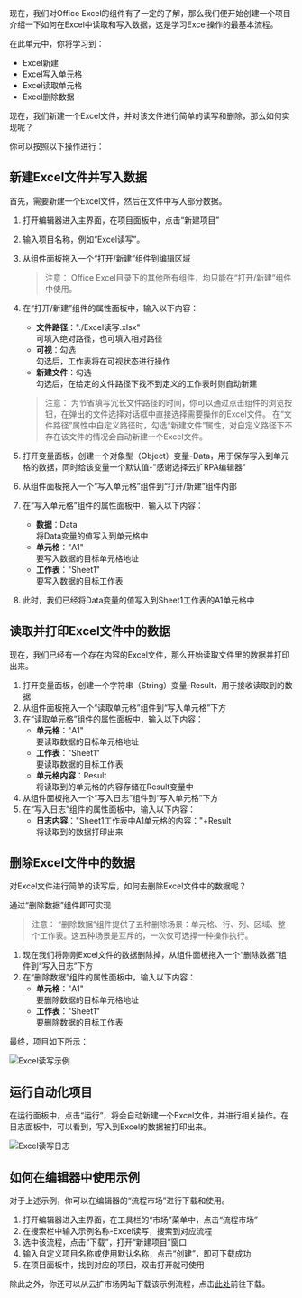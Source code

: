 现在，我们对Office Excel的组件有了一定的了解，那么我们便开始创建一个项目介绍一下如何在Excel中读取和写入数据，这是学习Excel操作的最基本流程。

在此单元中，你将学习到：
- Excel新建
- Excel写入单元格
- Excel读取单元格
- Excel删除数据

现在，我们新建一个Excel文件，并对该文件进行简单的读写和删除，那么如何实现呢？

你可以按照以下操作进行：

## 新建Excel文件并写入数据
首先，需要新建一个Excel文件，然后在文件中写入部分数据。
1. 打开编辑器进入主界面，在项目面板中，点击“新建项目”
2. 输入项目名称，例如“Excel读写”。
3. 从组件面板拖入一个“打开/新建”组件到编辑区域

    > 注意：
    > Office Excel目录下的其他所有组件，均只能在“打开/新建”组件中使用。

4. 在“打开/新建”组件的属性面板中，输入以下内容：
    - **文件路径**："./Excel读写.xlsx"</br>可填入绝对路径，也可填入相对路径
    - **可视**：勾选</br>勾选后，工作表将在可视状态进行操作
    - **新建文件**：勾选</br>勾选后，在给定的文件路径下找不到定义的工作表时则自动新建

    > 注意：
    > 为节省填写冗长文件路径的时间，你可以通过点击组件的浏览按钮，在弹出的文件选择对话框中直接选择需要操作的Excel文件。
    > 在“文件路径”属性中自定义路径时，勾选“新建文件”属性，对自定义路径下不存在该文件的情况会自动新建一个Excel文件。

5. 打开变量面板，创建一个对象型（Object）变量-Data，用于保存写入到单元格的数据，同时给该变量一个默认值-"感谢选择云扩RPA编辑器"
6. 从组件面板拖入一个“写入单元格”组件到“打开/新建”组件内部
7. 在“写入单元格”组件的属性面板中，输入以下内容：
    - **数据**：Data</br>将Data变量的值写入到单元格中
    - **单元格**："A1"</br>要写入数据的目标单元格地址
    - **工作表**："Sheet1"</br>要写入数据的目标工作表
8. 此时，我们已经将Data变量的值写入到Sheet1工作表的A1单元格中

## 读取并打印Excel文件中的数据
现在，我们已经有一个存在内容的Excel文件，那么开始读取文件里的数据并打印出来。
1. 打开变量面板，创建一个字符串（String）变量-Result，用于接收读取到的数据
2. 从组件面板拖入一个“读取单元格”组件到“写入单元格”下方
3. 在“读取单元格”组件的属性面板中，输入以下内容：
    - **单元格**："A1"</br>要读取数据的目标单元格地址
    - **工作表**："Sheet1"</br>要读取数据的目标工作表
    - **单元格内容**：Result</br>将读取到的单元格的内容存储在Result变量中
4. 从组件面板拖入一个“写入日志”组件到“写入单元格”下方
5. 在“写入日志”组件的属性面板中，输入以下内容：
    - **日志内容**："Sheet1工作表中A1单元格的内容："+Result</br>将读取到的数据打印出来

## 删除Excel文件中的数据
对Excel文件进行简单的读写后，如何去删除Excel文件中的数据呢？

通过“删除数据”组件即可实现

> 注意：
> “删除数据”组件提供了五种删除场景：单元格、行、列、区域、整个工作表。这五种场景是互斥的，一次仅可选择一种操作执行。

1. 现在我们将刚刚Excel文件的数据删除掉，从组件面板拖入一个“删除数据”组件到“写入日志”下方
2. 在“删除数据”组件的属性面板中，输入以下内容：
    - **单元格**："A1"</br>要删除数据的目标单元格地址
    - **工作表**："Sheet1"</br>要删除数据的目标工作表

最终，项目如下所示：

![Excel读写示例](https://docimages.blob.core.chinacloudapi.cn/images/EncooLearn/OfficeExcel/Excel-readingAndWriting.PNG)

## 运行自动化项目
在运行面板中，点击“运行”，将会自动新建一个Excel文件，并进行相关操作。在日志面板中，可以看到，写入到Excel的数据被打印出来。

![Excel读写日志](https://docimages.blob.core.chinacloudapi.cn/images/EncooLearn/OfficeExcel/log-read.PNG)

## 如何在编辑器中使用示例
对于上述示例，你可以在编辑器的“流程市场”进行下载和使用。
1. 打开编辑器进入主界面，在工具栏的“市场”菜单中，点击“流程市场”
2. 在搜索栏中输入示例名称-Excel读写，搜索到对应流程
3. 选中该流程，点击“下载”，打开“新建项目”窗口
4. 输入自定义项目名称或使用默认名称，点击“创建”，即可下载成功
5. 在项目面板中，找到对应的项目，双击打开就可使用

除此之外，你还可以从云扩市场网站下载该示例流程，点击[此处]()前往下载。
